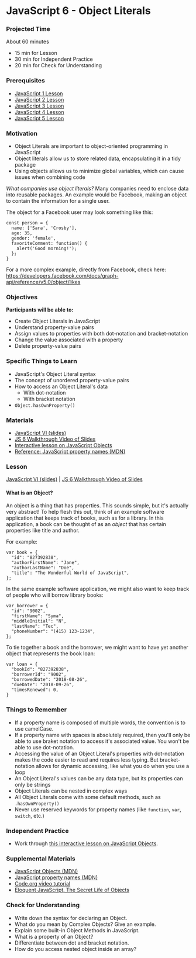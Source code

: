 # JavaScript 6 - Object Literals

### Projected Time

About 60 minutes

- 15 min for Lesson
- 30 min for Independent Practice
- 20 min for Check for Understanding

### Prerequisites

- [JavaScript 1 Lesson](./javascript-1.md)
- [JavaScript 2 Lesson](./javascript-2.md)
- [JavaScript 3 Lesson](./javascript-3.md)
- [JavaScript 4 Lesson](./javascript-4.md)
- [JavaScript 5 Lesson](./javascript-5.md)

### Motivation

- Object Literals are important to object-oriented programming in JavaScript
- Object literals allow us to store related data, encapsulating it in a tidy package
- Using objects allows us to minimize global variables, which can cause issues when combining code

_What companies use object literals?_ Many companies need to enclose data into reusable packages.
An example would be Facebook, making an object to contain the information for a single user.

The object for a Facebook user may look something like this:

```
const person = {
  name: ['Sara', 'Crosby'],
  age: 35,
  gender: 'female',
  favoriteComment: function() {
    alert('Good morning!');
  };
}
```

For a more complex example, directly from Facebook, check here: https://developers.facebook.com/docs/graph-api/reference/v5.0/object/likes

### Objectives

**Participants will be able to:**

- Create Object Literals in JavaScript
- Understand property-value pairs
- Assign values to properties with both dot-notation and bracket-notation
- Change the value associated with a property
- Delete property-value pairs

### Specific Things to Learn

- JavaScript's Object Literal syntax
- The concept of unordered property-value pairs
- How to access an Object Literal's data
  - With dot-notation
  - With bracket notation
- `Object.hasOwnProperty()`

### Materials

- [JavaScript VI (slides)](https://docs.google.com/presentation/d/1N2eDw84BqmcqvNDjtQfNEF_7PO91z-IHTR44QXt3-oI/edit#slide=id.p)
- [JS 6 Walkthrough Video of Slides](https://drive.google.com/file/d/1mKQOeNQsUtiy3-X8tBk81e3vakqr7AMY/view?usp=sharing)
- [Interactive lesson on JavaScript Objects](https://www.codecademy.com/courses/introduction-to-javascript/lessons/objects/exercises/objects?action=resume_content_item)
- [Reference: JavaScript property names (MDN)](https://developer.mozilla.org/en-US/docs/Web/JavaScript/Reference/Global_Objects/Object/getOwnPropertyNames)

### Lesson

[JavaScript VI (slides)](https://docs.google.com/presentation/d/1N2eDw84BqmcqvNDjtQfNEF_7PO91z-IHTR44QXt3-oI/edit#slide=id.p)
| [JS 6 Walkthrough Video of Slides](https://drive.google.com/file/d/1mKQOeNQsUtiy3-X8tBk81e3vakqr7AMY/view?usp=sharing)

#### What is an Object?

An object is a thing that has properties. This sounds simple, but it's actually very abstract! To help flesh this out, think of an example software application that keeps track of books, such as for a library. In this application, a book can be thought of as an _object_ that has certain properties like title and author.

For example:

```
var book = {
  "id": "827392838",
  "authorFirstName": "Jane",
  "authorLastName": "Doe",
  "title": "The Wonderful World of JavaScript",
};
```

In the same example software application, we might also want to keep track of people who will borrow library books:

```
var borrower = {
  "id": "9002",
  "firstName": "Syma",
  "middleInitial": "N",
  "lastName": "Tec",
  "phoneNumber": "(415) 123-1234",
};
```

To tie together a book and the borrower, we might want to have yet another object that represents the book loan:

```
var loan = {
  "bookId": "827392838",
  "borrowerId": "9002",
  "borrowedDate": "2018-08-26",
  "dueDate": "2018-09-26",
  "timesRenewed": 0,
}
```

### Things to Remember

- If a property name is composed of multiple words, the convention is to use camelCase.
- If a property name with spaces is absolutely required, then you'll only be able to use braket notation to access it's associated value. You won't be able to use dot-notation.
- Accessing the value of an Object Literal's properties with dot-notation makes the code easier to read and requires less typing. But bracket-notation allows for dynamic accessing, like what you do when you use a loop
- An Object Literal's values can be any data type, but its properties can only be strings
- Object Literals can be nested in complex ways
- All Object Literals come with some default methods, such as `.hasOwnProperty()`
- Never use reserved keywords for property names (like `function`, `var`, `switch`, etc.)

### Independent Practice

- Work through [this interactive lesson on JavaScript Objects](https://www.codecademy.com/courses/introduction-to-javascript/lessons/objects/exercises/objects?action=resume_content_item).

### Supplemental Materials

- [JavaScript Objects (MDN)](https://developer.mozilla.org/en-US/docs/Web/JavaScript/Reference/Global_Objects/Object)
- [JavaScript property names (MDN)](https://developer.mozilla.org/en-US/docs/Web/JavaScript/Reference/Global_Objects/Object/getOwnPropertyNames)
- [Code.org video tutorial](https://www.youtube.com/watch?v=ZunUF_WGMb4)
- [Eloquent JavaScript, The Secret Life of Objects ](https://eloquentjavascript.net/06_object.html)

### Check for Understanding

- Write down the syntax for declaring an Object.
- What do you mean by Complex Objects? Give an example.
- Explain some built-in Object Methods in JavaScript.
- What is a property of an Object?
- Differentiate between dot and bracket notation.
- How do you access nested object inside an array?
